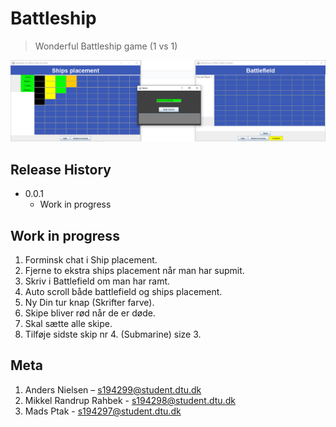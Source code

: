 # Battleship
> Wonderful Battleship game (1 vs 1) 

![](header.png)

## Release History
* 0.0.1
    * Work in progress
    
## Work in progress                                            
1. Forminsk chat i Ship placement.
2. Fjerne to ekstra ships placement når man har supmit.
3. Skriv i Battlefield om man har ramt.
4. Auto scroll både battlefield og ships placement.
5. Ny Din tur knap (Skrifter farve).
6. Skipe bliver rød når de er døde.
7. Skal sætte alle skipe.
8. Tilføje sidste skip nr 4. (Submarine) size 3.
    
## Meta

1. Anders Nielsen – s194299@student.dtu.dk 
2. Mikkel Randrup Rahbek - s194298@student.dtu.dk 
3. Mads Ptak - s194297@student.dtu.dk  
